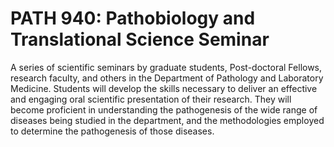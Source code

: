 # PATH 940: Pathobiology and Translational Science Seminar

A series of scientific seminars by graduate students, Post-doctoral Fellows, research faculty, and others in the Department of Pathology and Laboratory Medicine. Students will develop the skills necessary to deliver an effective and engaging oral scientific presentation of their research. They will become proficient in understanding the pathogenesis of the wide range of diseases being studied in the department, and the methodologies employed to determine the pathogenesis of those diseases.
